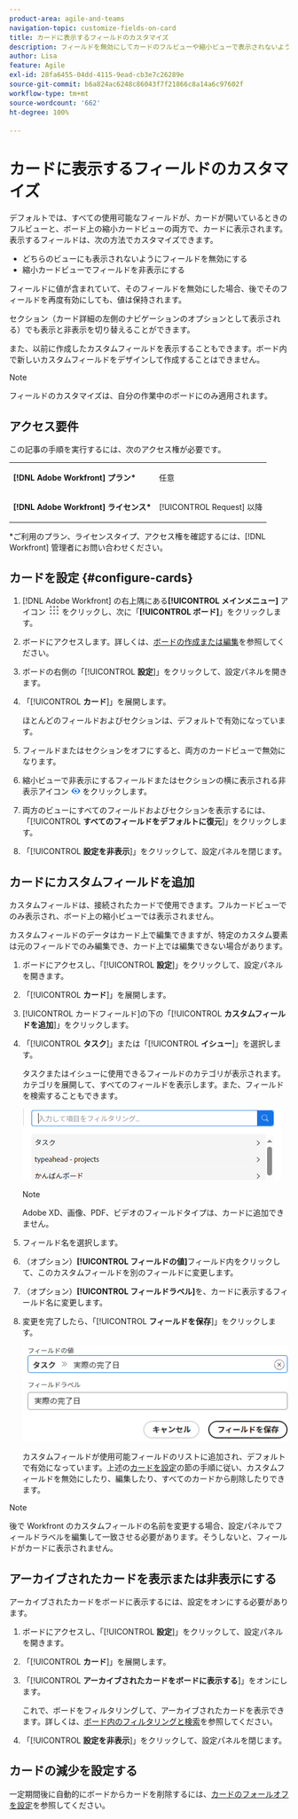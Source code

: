 ```yaml
---
product-area: agile-and-teams
navigation-topic: customize-fields-on-card
title: カードに表示するフィールドのカスタマイズ
description: フィールドを無効にしてカードのフルビューや縮小ビューで表示されないようにするか、縮小カードビューでフィールドを非表示にすることで、カードに表示するフィールドをカスタマイズできます。
author: Lisa
feature: Agile
exl-id: 28fa6455-04dd-4115-9ead-cb3e7c26289e
source-git-commit: b6a824ac6248c86043f7f21866c8a14a6c97602f
workflow-type: tm+mt
source-wordcount: '662'
ht-degree: 100%

---
```


# カードに表示するフィールドのカスタマイズ

デフォルトでは、すべての使用可能なフィールドが、カードが開いているときのフルビューと、ボード上の縮小カードビューの両方で、カードに表示されます。表示するフィールドは、次の方法でカスタマイズできます。

* どちらのビューにも表示されないようにフィールドを無効にする
* 縮小カードビューでフィールドを非表示にする

フィールドに値が含まれていて、そのフィールドを無効にした場合、後でそのフィールドを再度有効にしても、値は保持されます。

セクション（カード詳細の左側のナビゲーションのオプションとして表示される）でも表示と非表示を切り替えることができます。

また、以前に作成したカスタムフィールドを表示することもできます。ボード内で新しいカスタムフィールドをデザインして作成することはできません。

>[!NOTE]
>
>フィールドのカスタマイズは、自分の作業中のボードにのみ適用されます。

## アクセス要件

この記事の手順を実行するには、次のアクセス権が必要です。

<table style="table-layout:auto"> 
 <col> 
 </col> 
 <col> 
 </col> 
 <tbody> 
  <tr> 
   <td role="rowheader"><strong>[!DNL Adobe Workfront] プラン*</strong></td> 
   <td> <p>任意</p> </td> 
  </tr> 
  <tr> 
   <td role="rowheader"><strong>[!DNL Adobe Workfront] ライセンス*</strong></td> 
   <td> <p>[!UICONTROL Request] 以降</p> </td> 
  </tr>
   </tbody> 
</table>

&#42;ご利用のプラン、ライセンスタイプ、アクセス権を確認するには、[!DNL Workfront] 管理者にお問い合わせください。

## カードを設定 {#configure-cards}

1. [!DNL Adobe Workfront] の右上隅にある&#x200B;**[!UICONTROL メインメニュー]** アイコン ![](assets/main-menu-icon.png) をクリックし、次に「**[!UICONTROL ボード]**」をクリックします。
1. ボードにアクセスします。詳しくは、[ボードの作成または編集](../../agile/get-started-with-boards/create-edit-board.md)を参照してください。
1. ボードの右側の「[!UICONTROL **設定**]」をクリックして、設定パネルを開きます。
1. 「[!UICONTROL **カード**]」を展開します。

   ほとんどのフィールドおよびセクションは、デフォルトで有効になっています。

1. フィールドまたはセクションをオフにすると、両方のカードビューで無効になります。
1. 縮小ビューで非表示にするフィールドまたはセクションの横に表示される非表示アイコン ![非表示アイコン](assets/eye-hide-icon.png) をクリックします。
1. 両方のビューにすべてのフィールドおよびセクションを表示するには、「[!UICONTROL **すべてのフィールドをデフォルトに復元**]」をクリックします。
1. 「[!UICONTROL **設定を非表示**]」をクリックして、設定パネルを閉じます。

## カードにカスタムフィールドを追加

カスタムフィールドは、接続されたカードで使用できます。フルカードビューでのみ表示され、ボード上の縮小ビューでは表示されません。

カスタムフィールドのデータはカード上で編集できますが、特定のカスタム要素は元のフィールドでのみ編集でき、カード上では編集できない場合があります。

1. ボードにアクセスし、「[!UICONTROL **設定**]」をクリックして、設定パネルを開きます。
1. 「[!UICONTROL **カード**]」を展開します。
1. [!UICONTROL カードフィールド]の下の「[!UICONTROL **カスタムフィールドを追加**]」をクリックします。
1. 「[!UICONTROL **タスク**]」または「[!UICONTROL **イシュー**]」を選択します。

   タスクまたはイシューに使用できるフィールドのカテゴリが表示されます。カテゴリを展開して、すべてのフィールドを表示します。また、フィールドを検索することもできます。

   ![カスタムフィールドを検索](assets/boards-search-for-custom-field.png)

   >[!NOTE]
   >
   >Adobe XD、画像、PDF、ビデオのフィールドタイプは、カードに追加できません。

1. フィールド名を選択します。
1. （オプション）**[!UICONTROL フィールドの値]**&#x200B;フィールド内をクリックして、このカスタムフィールドを別のフィールドに変更します。
1. （オプション）**[!UICONTROL フィールドラベル]**&#x200B;を、カードに表示するフィールド名に変更します。
1. 変更を完了したら、「[!UICONTROL **フィールドを保存**]」をクリックします。

   ![カスタムフィールドの値とラベル](assets/save-custom-field-value-label.png)

   カスタムフィールドが使用可能フィールドのリストに追加され、デフォルトで有効になっています。上述の[カードを設定](customize-fields-on-card.md#configure-cards)の節の手順に従い、カスタムフィールドを無効にしたり、編集したり、すべてのカードから削除したりできます。

>[!NOTE]
>
>後で Workfront のカスタムフィールドの名前を変更する場合、設定パネルでフィールドラベルを編集して一致させる必要があります。そうしないと、フィールドがカードに表示されません。

## アーカイブされたカードを表示または非表示にする

アーカイブされたカードをボードに表示するには、設定をオンにする必要があります。

1. ボードにアクセスし、「[!UICONTROL **設定**]」をクリックして、設定パネルを開きます。
1. 「[!UICONTROL **カード**]」を展開します。
1. 「[!UICONTROL **アーカイブされたカードをボードに表示する**]」をオンにします。

   これで、ボードをフィルタリングして、アーカイブされたカードを表示できます。詳しくは、[ボード内のフィルタリングと検索](/help/quicksilver/agile/get-started-with-boards/filter-search-in-board.md)を参照してください。

1. 「[!UICONTROL **設定を非表示**]」をクリックして、設定パネルを閉じます。

## カードの減少を設定する

一定期間後に自動的にボードからカードを削除するには、[カードのフォールオフを設定](/help/quicksilver/agile/use-boards-agile-planning-tools/configure-card-falloff.md)を参照してください。

